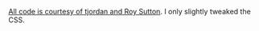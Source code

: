 [All code is courtesy of tjordan and Roy Sutton](http://stackoverflow.com/questions/16560608/enyo-js-vertical-sliders). I only slightly tweaked the CSS.